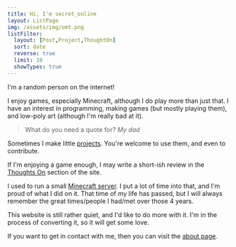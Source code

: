 ```yaml
---
title: Hi, I'm secret_online
layout: ListPage
img: /assets/img/omt.png
listFilter:
  layout: [Post,Project,ThoughtOn]
  sort: date
  reverse: true
  limit: 10
  showTypes: true
---
```


I'm a random person on the internet!

I enjoy games, especially Minecraft, although I do play more than just that. I have an interest in programming, making games (but mostly playing them), and low-poly art (although I'm really bad at it).

> What do you need a quote for?
> <cite>My dad</cite>

Sometimes I make little [projects](/projects/). You're welcome to use them, and even to contribute.

If I'm enjoying a game enough, I may write a short-ish review in the [Thoughts On](/thoughts-on/) section of the site.

I used to run a small [Minecraft server](/scoran/). I put a lot of time into that, and I'm proud of what I did on it. That time of my life has passed, but I will always remember the great times/people I had/met over those 4 years.

This website is still rather quiet, and I'd like to do more with it. I'm in the process of converting it, so it will get some love.

If you want to get in contact with me, then you can visit the [about page](/about/).
